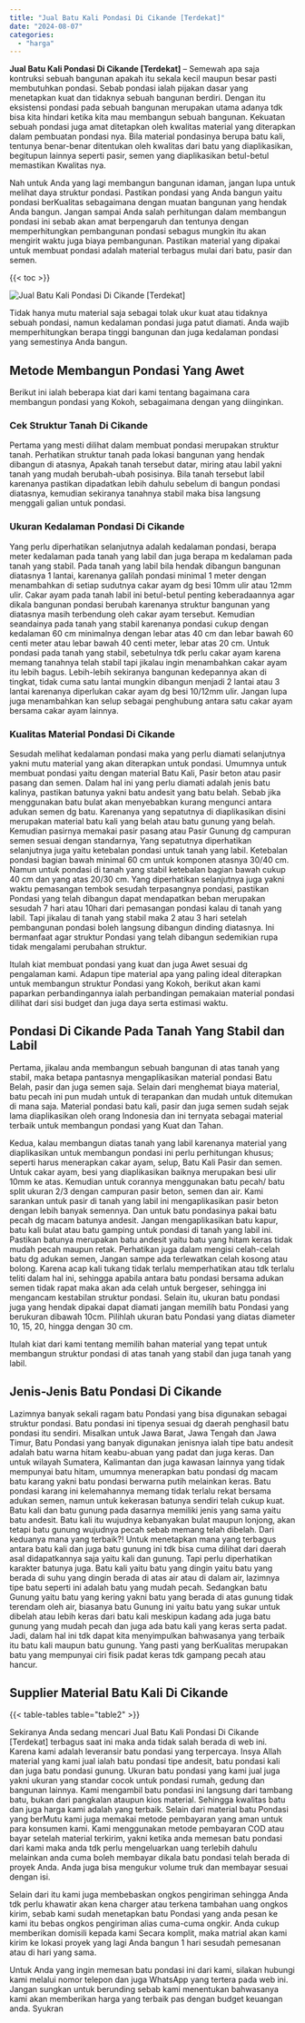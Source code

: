 ```yaml
---
title: "Jual Batu Kali Pondasi Di Cikande [Terdekat]"
date: "2024-08-07"
categories: 
  - "harga"
---
```


**Jual Batu Kali Pondasi Di Cikande \[Terdekat\]** – Semewah apa saja kontruksi sebuah bangunan apakah itu sekala kecil maupun besar pasti membutuhkan pondasi. Sebab pondasi ialah pijakan dasar yang menetapkan kuat dan tidaknya sebuah bangunan berdiri. Dengan itu eksistensi pondasi pada sebuah bangunan merupakan utama adanya tdk bisa kita hindari ketika kita mau membangun sebuah bangunan. Kekuatan sebuah pondasi juga amat ditetapkan oleh kwalitas material yang diterapkan dalam pembuatan pondasi nya. Bila material pondasinya berupa batu kali, tentunya benar-benar ditentukan oleh kwalitas dari batu yang diaplikasikan, begitupun lainnya seperti pasir, semen yang diaplikasikan betul-betul memastikan Kwalitas nya.

Nah untuk Anda yang lagi membangun bangunan idaman, jangan lupa untuk melihat daya struktur pondasi. Pastikan pondasi yang Anda bangun yaitu pondasi berKualitas sebagaimana dengan muatan bangunan yang hendak Anda bangun. Jangan sampai Anda salah perhitungan dalam membangun pondasi ini sebab akan amat berpengaruh dan tentunya dengan memperhitungkan pembangunan pondasi sebagus mungkin itu akan mengirit waktu juga biaya pembangunan. Pastikan material yang dipakai untuk membuat pondasi adalah material terbagus mulai dari batu, pasir dan semen.

{{< toc >}}

![Jual Batu Kali Pondasi Di Cikande [Terdekat]](/images/jual-batu-kali-16.png)

Tidak hanya mutu material saja sebagai tolak ukur kuat atau tidaknya sebuah pondasi, namun kedalaman pondasi juga patut diamati. Anda wajib memperhitungkan berapa tinggi bangunan dan juga kedalaman pondasi yang semestinya Anda bangun.

## Metode Membangun Pondasi Yang Awet

Berikut ini ialah beberapa kiat dari kami tentang bagaimana cara membangun pondasi yang Kokoh, sebagaimana dengan yang diinginkan.

### Cek Struktur Tanah Di Cikande

Pertama yang mesti dilihat dalam membuat pondasi merupakan struktur tanah. Perhatikan struktur tanah pada lokasi bangunan yang hendak dibangun di atasnya, Apakah tanah tersebut datar, miring atau labil yakni tanah yang mudah berubah-ubah posisinya. Bila tanah tersebut labil karenanya pastikan dipadatkan lebih dahulu sebelum di bangun pondasi diatasnya, kemudian sekiranya tanahnya stabil maka bisa langsung menggali galian untuk pondasi.

### Ukuran Kedalaman Pondasi Di Cikande

Yang perlu diperhatikan selanjutnya adalah kedalaman pondasi, berapa meter kedalaman pada tanah yang labil dan juga berapa m kedalaman pada tanah yang stabil. Pada tanah yang labil bila hendak dibangun bangunan diatasnya 1 lantai, karenanya galilah pondasi minimal 1 meter dengan menambahkan di setiap sudutnya cakar ayam dg besi 10mm ulir atau 12mm ulir. Cakar ayam pada tanah labil ini betul-betul penting keberadaannya agar dikala bangunan pondasi berubah karenanya struktur bangunan yang diatasnya masih terbendung oleh cakar ayam tersebut. Kemudian seandainya pada tanah yang stabil karenanya pondasi cukup dengan kedalaman 60 cm minimalnya dengan lebar atas 40 cm dan lebar bawah 60 centi meter atau lebar bawah 40 centi meter, lebar atas 20 cm. Untuk pondasi pada tanah yang stabil, sebetulnya tdk perlu cakar ayam karena memang tanahnya telah stabil tapi jikalau ingin menambahkan cakar ayam itu lebih bagus. Lebih-lebih sekiranya bangunan kedepannya akan di tingkat, tidak cuma satu lantai mungkin dibangun menjadi 2 lantai atau 3 lantai karenanya diperlukan cakar ayam dg besi 10/12mm ulir. Jangan lupa juga menambahkan kan selup sebagai penghubung antara satu cakar ayam bersama cakar ayam lainnya.

### Kualitas Material Pondasi Di Cikande

Sesudah melihat kedalaman pondasi maka yang perlu diamati selanjutnya yakni mutu material yang akan diterapkan untuk pondasi. Umumnya untuk membuat pondasi yaitu dengan material Batu Kali, Pasir beton atau pasir pasang dan semen. Dalam hal ini yang perlu diamati adalah jenis batu kalinya, pastikan batunya yakni batu andesit yang batu belah. Sebab jika menggunakan batu bulat akan menyebabkan kurang mengunci antara adukan semen dg batu. Karenanya yang sepatutnya di diaplikasikan disini merupakan material batu kali yang belah atau batu gunung yang belah. Kemudian pasirnya memakai pasir pasang atau Pasir Gunung dg campuran semen sesuai dengan standarnya, Yang sepatutnya diperhatikan selanjutnya juga yaitu ketebalan pondasi untuk tanah yang labil. Ketebalan pondasi bagian bawah minimal 60 cm untuk komponen atasnya 30/40 cm. Namun untuk pondasi di tanah yang stabil ketebalan bagian bawah cukup 40 cm dan yang atas 20/30 cm. Yang diperhatikan selanjutnya juga yakni waktu pemasangan tembok sesudah terpasangnya pondasi, pastikan Pondasi yang telah dibangun dapat mendapatkan beban merupakan sesudah 7 hari atau 10hari dari pemasangan pondasi kalau di tanah yang labil. Tapi jikalau di tanah yang stabil maka 2 atau 3 hari setelah pembangunan pondasi boleh langsung dibangun dinding diatasnya. Ini bermanfaat agar struktur Pondasi yang telah dibangun sedemikian rupa tidak mengalami perubahan struktur.

Itulah kiat membuat pondasi yang kuat dan juga Awet sesuai dg pengalaman kami. Adapun tipe material apa yang paling ideal diterapkan untuk membangun struktur Pondasi yang Kokoh, berikut akan kami paparkan perbandingannya ialah perbandingan pemakaian material pondasi dilihat dari sisi budget dan juga daya serta estimasi waktu.

## Pondasi Di Cikande Pada Tanah Yang Stabil dan Labil

Pertama, jikalau anda membangun sebuah bangunan di atas tanah yang stabil, maka betapa pantasnya mengaplikasikan material pondasi Batu Belah, pasir dan juga semen saja. Selain dari menghemat biaya material, batu pecah ini pun mudah untuk di terapankan dan mudah untuk ditemukan di mana saja. Material pondasi batu kali, pasir dan juga semen sudah sejak lama diaplikasikan oleh orang Indonesia dan ini ternyata sebagai material terbaik untuk membangun pondasi yang Kuat dan Tahan.

Kedua, kalau membangun diatas tanah yang labil karenanya material yang diaplikasikan untuk membangun pondasi ini perlu perhitungan khusus; seperti harus menerapkan cakar ayam, selup, Batu Kali Pasir dan semen. Untuk cakar ayam, besi yang diaplikasikan baiknya merupakan besi ulir 10mm ke atas. Kemudian untuk corannya menggunakan batu pecah/ batu split ukuran 2/3 dengan campuran pasir beton, semen dan air. Kami sarankan untuk pasir di tanah yang labil ini mengaplikasikan pasir beton dengan lebih banyak semennya. Dan untuk batu pondasinya pakai batu pecah dg macam batunya andesit. Jangan mengaplikasikan batu kapur, batu kali bulat atau batu gamping untuk pondasi di tanah yang labil ini. Pastikan batunya merupakan batu andesit yaitu batu yang hitam keras tidak mudah pecah maupun retak. Perhatikan juga dalam mengisi celah-celah batu dg adukan semen, Jangan sampe ada terlewatkan celah kosong atau bolong. Karena acap kali tukang tidak terlalu memperhatikan atau tdk terlalu teliti dalam hal ini, sehingga apabila antara batu pondasi bersama adukan semen tidak rapat maka akan ada celah untuk bergeser, sehingga ini mengancam kestabilan struktur pondasi. Selain itu, ukuran batu pondasi juga yang hendak dipakai dapat diamati jangan memilih batu Pondasi yang berukuran dibawah 10cm. Pilihlah ukuran batu Pondasi yang diatas diameter 10, 15, 20, hingga dengan 30 cm.

Itulah kiat dari kami tentang memilih bahan material yang tepat untuk membangun struktur pondasi di atas tanah yang stabil dan juga tanah yang labil.

## Jenis-Jenis Batu Pondasi Di Cikande

Lazimnya banyak sekali ragam batu Pondasi yang bisa digunakan sebagai struktur pondasi. Batu pondasi ini tipenya sesuai dg daerah penghasil batu pondasi itu sendiri. Misalkan untuk Jawa Barat, Jawa Tengah dan Jawa Timur, Batu Pondasi yang banyak digunakan jenisnya ialah tipe batu andesit adalah batu warna hitam keabu-abuan yang padat dan juga keras. Dan untuk wilayah Sumatera, Kalimantan dan juga kawasan lainnya yang tidak mempunyai batu hitam, umumnya menerapkan batu pondasi dg macam batu karang yakni batu pondasi berwarna putih melainkan keras. Batu pondasi karang ini kelemahannya memang tidak terlalu rekat bersama adukan semen, namun untuk kekerasan batunya sendiri telah cukup kuat. Batu kali dan batu gunung pada dasarnya memiliki jenis yang sama yaitu batu andesit. Batu kali itu wujudnya kebanyakan bulat maupun lonjong, akan tetapi batu gunung wujudnya pecah sebab memang telah dibelah. Dari keduanya mana yang terbaik?! Untuk menetapkan mana yang terbagus antara batu kali dan juga batu gunung ini tdk bisa cuma dilihat dari daerah asal didapatkannya saja yaitu kali dan gunung. Tapi perlu diperhatikan karakter batunya juga. Batu kali yaitu batu yang dingin yaitu batu yang berada di suhu yang dingin berada di atas air atau di dalam air, lazimnya tipe batu seperti ini adalah batu yang mudah pecah. Sedangkan batu Gunung yaitu batu yang kering yakni batu yang berada di atas gunung tidak terendam oleh air, biasanya batu Gunung ini yaitu batu yang sukar untuk dibelah atau lebih keras dari batu kali meskipun kadang ada juga batu gunung yang mudah pecah dan juga ada batu kali yang keras serta padat. Jadi, dalam hal ini tdk dapat kita menyimpulkan bahwasanya yang terbaik itu batu kali maupun batu gunung. Yang pasti yang berKualitas merupakan batu yang mempunyai ciri fisik padat keras tdk gampang pecah atau hancur.

## Supplier Material Batu Kali Di Cikande

{{< table-tables table="table2" >}}

Sekiranya Anda sedang mencari Jual Batu Kali Pondasi Di Cikande \[Terdekat\] terbagus saat ini maka anda tidak salah berada di web ini. Karena kami adalah leveransir batu pondasi yang terpercaya. Insya Allah material yang kami jual ialah batu pondasi tipe andesit, batu pondasi kali dan juga batu pondasi gunung. Ukuran batu pondasi yang kami jual juga yakni ukuran yang standar cocok untuk pondasi rumah, gedung dan bangunan lainnya. Kami mengambil batu pondasi ini langsung dari tambang batu, bukan dari pangkalan ataupun kios material. Sehingga kwalitas batu dan juga harga kami adalah yang terbaik. Selain dari material batu Pondasi yang berMutu kami juga memakai metode pembayaran yang aman untuk para konsumen kami. Kami menggunakan metode pembayaran COD atau bayar setelah material terkirim, yakni ketika anda memesan batu pondasi dari kami maka anda tdk perlu mengeluarkan uang terlebih dahulu melainkan anda cuma boleh membayar dikala batu pondasi telah berada di proyek Anda. Anda juga bisa mengukur volume truk dan membayar sesuai dengan isi.

Selain dari itu kami juga membebaskan ongkos pengiriman sehingga Anda tdk perlu khawatir akan kena charger atau terkena tambahan uang ongkos kirim, sebab kami sudah menetapkan batu Pondasi yang anda pesan ke kami itu bebas ongkos pengiriman alias cuma-cuma ongkir. Anda cukup memberikan domisili kepada kami Secara komplit, maka matrial akan kami kirim ke lokasi proyek yang lagi Anda bangun 1 hari sesudah pemesanan atau di hari yang sama.

Untuk Anda yang ingin memesan batu pondasi ini dari kami, silakan hubungi kami melalui nomor telepon dan juga WhatsApp yang tertera pada web ini. Jangan sungkan untuk berunding sebab kami menentukan bahwasanya kami akan memberikan harga yang terbaik pas dengan budget keuangan anda. Syukran
